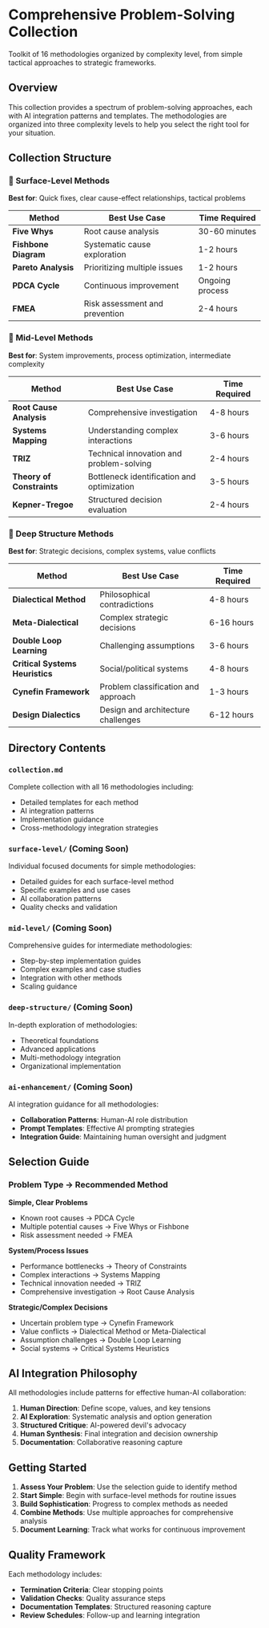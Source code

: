 # Comprehensive Problem-Solving Collection

Toolkit of 16 methodologies organized by complexity level, from simple tactical approaches to strategic frameworks.

## Overview

This collection provides a spectrum of problem-solving approaches, each with AI integration patterns and templates. The methodologies are organized into three complexity levels to help you select the right tool for your situation.

## Collection Structure

### 🔹 Surface-Level Methods
**Best for**: Quick fixes, clear cause-effect relationships, tactical problems

| Method | Best Use Case | Time Required |
|--------|---------------|---------------|
| **Five Whys** | Root cause analysis | 30-60 minutes |
| **Fishbone Diagram** | Systematic cause exploration | 1-2 hours |
| **Pareto Analysis** | Prioritizing multiple issues | 1-2 hours |
| **PDCA Cycle** | Continuous improvement | Ongoing process |
| **FMEA** | Risk assessment and prevention | 2-4 hours |

### 🔸 Mid-Level Methods
**Best for**: System improvements, process optimization, intermediate complexity

| Method | Best Use Case | Time Required |
|--------|---------------|---------------|
| **Root Cause Analysis** | Comprehensive investigation | 4-8 hours |
| **Systems Mapping** | Understanding complex interactions | 3-6 hours |
| **TRIZ** | Technical innovation and problem-solving | 2-4 hours |
| **Theory of Constraints** | Bottleneck identification and optimization | 3-5 hours |
| **Kepner-Tregoe** | Structured decision evaluation | 2-4 hours |

### 🔻 Deep Structure Methods
**Best for**: Strategic decisions, complex systems, value conflicts

| Method | Best Use Case | Time Required |
|--------|---------------|---------------|
| **Dialectical Method** | Philosophical contradictions | 4-8 hours |
| **Meta-Dialectical** | Complex strategic decisions | 6-16 hours |
| **Double Loop Learning** | Challenging assumptions | 3-6 hours |
| **Critical Systems Heuristics** | Social/political systems | 4-8 hours |
| **Cynefin Framework** | Problem classification and approach | 1-3 hours |
| **Design Dialectics** | Design and architecture challenges | 6-12 hours |

## Directory Contents

### `collection.md`
Complete collection with all 16 methodologies including:
- Detailed templates for each method
- AI integration patterns
- Implementation guidance
- Cross-methodology integration strategies

### `surface-level/` (Coming Soon)
Individual focused documents for simple methodologies:
- Detailed guides for each surface-level method
- Specific examples and use cases
- AI collaboration patterns
- Quality checks and validation

### `mid-level/` (Coming Soon)
Comprehensive guides for intermediate methodologies:
- Step-by-step implementation guides
- Complex examples and case studies
- Integration with other methods
- Scaling guidance

### `deep-structure/` (Coming Soon)
In-depth exploration of methodologies:
- Theoretical foundations
- Advanced applications
- Multi-methodology integration
- Organizational implementation

### `ai-enhancement/` (Coming Soon)
AI integration guidance for all methodologies:
- **Collaboration Patterns**: Human-AI role distribution
- **Prompt Templates**: Effective AI prompting strategies
- **Integration Guide**: Maintaining human oversight and judgment

## Selection Guide

### Problem Type → Recommended Method

**Simple, Clear Problems**
- Known root causes → PDCA Cycle
- Multiple potential causes → Five Whys or Fishbone
- Risk assessment needed → FMEA

**System/Process Issues**
- Performance bottlenecks → Theory of Constraints
- Complex interactions → Systems Mapping
- Technical innovation needed → TRIZ
- Comprehensive investigation → Root Cause Analysis

**Strategic/Complex Decisions**
- Uncertain problem type → Cynefin Framework
- Value conflicts → Dialectical Method or Meta-Dialectical
- Assumption challenges → Double Loop Learning
- Social systems → Critical Systems Heuristics

## AI Integration Philosophy

All methodologies include patterns for effective human-AI collaboration:

1. **Human Direction**: Define scope, values, and key tensions
2. **AI Exploration**: Systematic analysis and option generation
3. **Structured Critique**: AI-powered devil's advocacy
4. **Human Synthesis**: Final integration and decision ownership
5. **Documentation**: Collaborative reasoning capture

## Getting Started

1. **Assess Your Problem**: Use the selection guide to identify method
2. **Start Simple**: Begin with surface-level methods for routine issues
3. **Build Sophistication**: Progress to complex methods as needed
4. **Combine Methods**: Use multiple approaches for comprehensive analysis
5. **Document Learning**: Track what works for continuous improvement

## Quality Framework

Each methodology includes:
- **Termination Criteria**: Clear stopping points
- **Validation Checks**: Quality assurance steps
- **Documentation Templates**: Structured reasoning capture
- **Review Schedules**: Follow-up and learning integration
